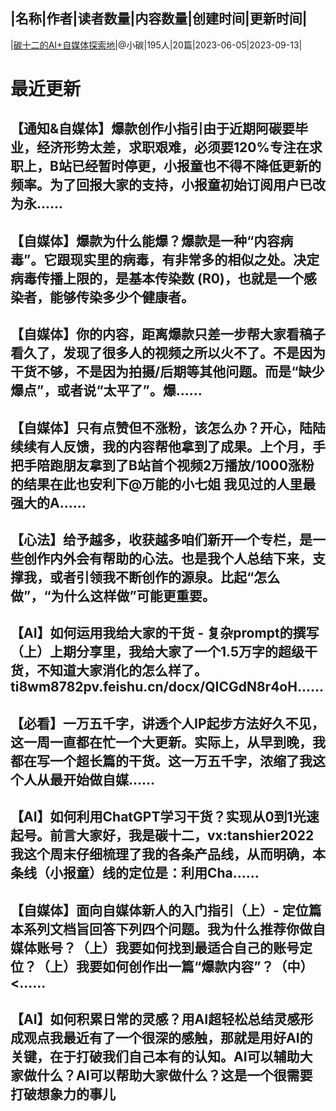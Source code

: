|名称|作者|读者数量|内容数量|创建时间|更新时间|
---
|[碳十二的AI+自媒体探索地](https://xiaobot.net/p/C12xiezuo?refer=0b133df9-27dc-423b-8101-639049001c13)|@小碳|195人|20篇|2023-06-05|2023-09-13|

# 最近更新
## 【通知&自媒体】爆款创作小指引由于近期阿碳要毕业，经济形势太差，求职艰难，必须要120%专注在求职上，B站已经暂时停更，小报童也不得不降低更新的频率。为了回报大家的支持，小报童初始订阅用户已改为永......
## 【自媒体】爆款为什么能爆？爆款是一种“内容病毒”。它跟现实里的病毒，有非常多的相似之处。决定病毒传播上限的，是基本传染数 (R0)，也就是一个感染者，能够传染多少个健康者。
## 【自媒体】你的内容，距离爆款只差一步帮大家看稿子看久了，发现了很多人的视频之所以火不了。不是因为干货不够，不是因为拍摄/后期等其他问题。而是“缺少爆点”，或者说“太平了”。爆......
## 【自媒体】只有点赞但不涨粉，该怎么办？开心，陆陆续续有人反馈，我的内容帮他拿到了成果。上个月，手把手陪跑朋友拿到了B站首个视频2万播放/1000涨粉的结果在此也安利下@万能的小七姐 我见过的人里最强大的A......
## 【心法】给予越多，收获越多咱们新开一个专栏，是一些创作内外会有帮助的心法。也是我个人总结下来，支撑我，或者引领我不断创作的源泉。比起“怎么做”，“为什么这样做”可能更重要。
## 【AI】如何运用我给大家的干货 - 复杂prompt的撰写（上）上期分享里，我给大家了一个1.5万字的超级干货，不知道大家消化的怎么样了。ti8wm8782pv.feishu.cn/docx/QICGdN8r4oH......
## 【必看】一万五千字，讲透个人IP起步方法好久不见，这一周一直都在忙一个大更新。实际上，从早到晚，我都在写一个超长篇的干货。这一万五千字，浓缩了我这个人从最开始做自媒......
## 【AI】如何利用ChatGPT学习干货？实现从0到1光速起号。前言大家好，我是碳十二，vx:tanshier2022我这个周末仔细梳理了我的各条产品线，从而明确，本条线（小报童）线的定位是：利用Cha......
## 【自媒体】面向自媒体新人的入门指引（上）- 定位篇本系列文档旨回答下列四个问题。我为什么推荐你做自媒体账号？（上）我要如何找到最适合自己的账号定位？（上）我要如何创作出一篇“爆款内容”？（中）<......
## 【AI】如何积累日常的灵感？用AI超轻松总结灵感形成观点我最近有了一个很深的感触，那就是用好AI的关键，在于打破我们自己本有的认知。AI可以辅助大家做什么？AI可以帮助大家做什么？这是一个很需要打破想象力的事儿

